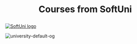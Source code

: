 
# <p align="center"> Courses from SoftUni <p>

<a href="https://softuni.bg/trainings/courses" rel="Courses"> ![SoftUni logo][logo] </a>

[logo]: <img src="![university-default-og](https://github.com/Christian1914/SoftUni-Software-Engineering/assets/105857867/39324994-31ce-4105-a993-166f345cf964)" alt="Alt text" title="Optional title"> "Logo Title Text 2"

  ![university-default-og](https://github.com/Christian1914/SoftUni-Software-Engineering/assets/105857867/35e61cae-26ad-4492-a3a3-130e240520cc)

  
